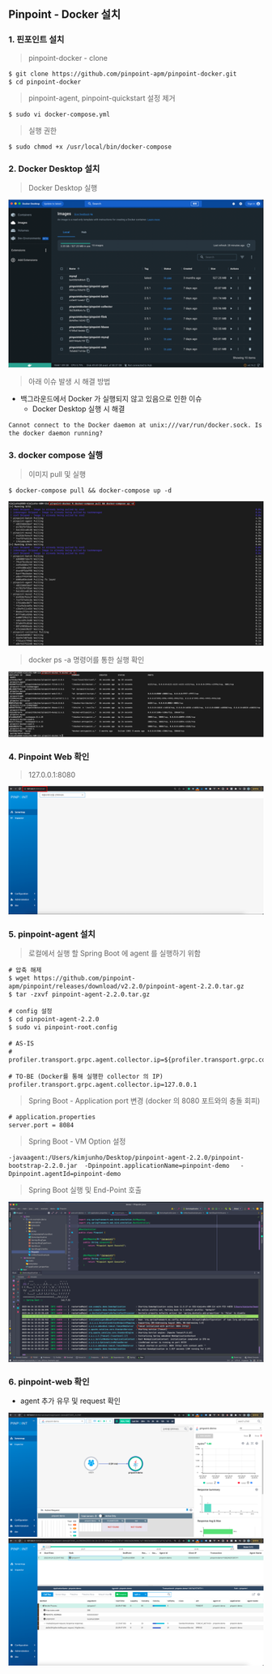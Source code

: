 ## Pinpoint - Docker 설치

### 1. 핀포인트 설치

> pinpoint-docker - clone

````shell
$ git clone https://github.com/pinpoint-apm/pinpoint-docker.git
$ cd pinpoint-docker
````

> pinpoint-agent, pinpoint-quickstart 설정 제거

````shell
$ sudo vi docker-compose.yml
````

> 실행 권한

````shell
$ sudo chmod +x /usr/local/bin/docker-compose
````

### 2. Docker Desktop 설치

> Docker Desktop 실행

![이미지](image/img1.png)

> 아래 이슈 발생 시 해결 방법

- 백그라운드에서 Docker 가 실행되지 않고 있음으로 인한 이슈
  - Docker Desktop 실행 시 해결

````shell
Cannot connect to the Docker daemon at unix:///var/run/docker.sock. Is the docker daemon running?
````

### 3. docker compose 실행

> 이미지 pull 및 실행

````shell
$ docker-compose pull && docker-compose up -d
````

![이미지](image/img2.png)

> docker ps -a 명령어를 통한 실행 확인

![이미지](image/img3.png)

### 4. Pinpoint Web 확인

> 127.0.0.1:8080

![이미지](image/img4.png)

### 5. pinpoint-agent 설치

> 로컬에서 실행 할 Spring Boot 에 agent 를 실행하기 위함

````shell
# 압축 해제
$ wget https://github.com/pinpoint-apm/pinpoint/releases/download/v2.2.0/pinpoint-agent-2.2.0.tar.gz
$ tar -zxvf pinpoint-agent-2.2.0.tar.gz

# config 설정
$ cd pinpoint-agent-2.2.0
$ sudo vi pinpoint-root.config

# AS-IS
# profiler.transport.grpc.agent.collector.ip=${profiler.transport.grpc.collector.ip}

# TO-BE (Docker를 통해 실행한 collector 의 IP)
profiler.transport.grpc.agent.collector.ip=127.0.0.1
````

> Spring Boot - Application port 변경 (docker 의 8080 포트와의 충돌 회피)

````shell
# application.properties
server.port = 8084
````

> Spring Boot - VM Option 설정

````shell
-javaagent:/Users/kimjunho/Desktop/pinpoint-agent-2.2.0/pinpoint-bootstrap-2.2.0.jar  -Dpinpoint.applicationName=pinpoint-demo   -Dpinpoint.agentId=pinpoint-demo
````

> Spring Boot 실행 및 End-Point 호출

![이미지](image/img5.png)

### 6. pinpoint-web 확인

- agent 추가 유무 및 request 확인 

![이미지](image/img6.png)
![이미지](image/img7.png)

